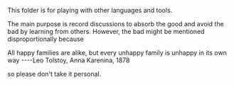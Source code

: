 This folder is for playing with other languages and tools.

The main purpose is record discussions to absorb the good and avoid the bad by learning from others. However, the bad might be mentioned disproportionally because

All happy families are alike, but every unhappy family is unhappy in its own way
      ----Leo Tolstoy, Anna Karenina, 1878
      
so please don't take it personal.
